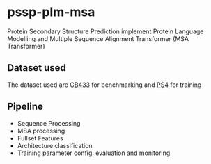 # pssp-plm-msa
 Protein Secondary Structure Prediction implement Protein Language Modelling and Multiple Sequence Alignment Transformer (MSA Transformer)

## Dataset used
The dataset used are [CB433](https://github.com/omarperacha/ps4-dataset/blob/main/ps4_data/data/data.csv) for benchmarking and [PS4](https://github.com/fengtuan/LIFT_SS/blob/main/data/CB433.txt) for training 
## Pipeline
- Sequence Processing
- MSA processing
- Fullset Features
- Architecture classification
- Training parameter config, evaluation and monitoring